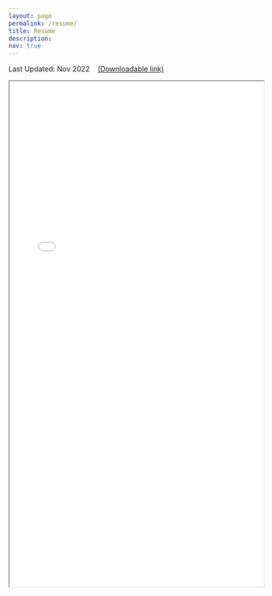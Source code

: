 ```yaml
---
layout: page
permalink: /resume/
title: Resume
description: 
nav: true
---
```


Last Updated: Nov 2022
&nbsp;&nbsp;&nbsp;[(Downloadable link)](https://shivendraagrawal.github.io/assets/pdf/resume.pdf)

<div class="video-container">
<iframe src="/assets/pdf/resume.pdf#toolbar=0 " width="100%" height="1000px"> </iframe>
</div>

<!-- <iframe src="http://docs.google.com/gview?url=http://127.0.0.1:4000/assets/pdf/resume.pdf&embedded=true" style="width:718px; height:700px;" frameborder="0"></iframe> -->
